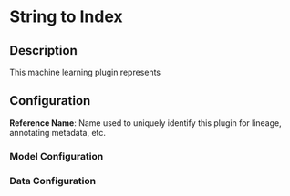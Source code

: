 
# String to Index

## Description
This machine learning plugin represents

## Configuration
**Reference Name**: Name used to uniquely identify this plugin for lineage, annotating metadata, etc.

### Model Configuration

### Data Configuration
